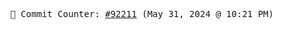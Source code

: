 <p align="center">
    <samp>
        📮 Commit Counter: <a href="https://github.com/Javascript-void0/Javascript-void0/commits/main">#92211</a> (May 31, 2024 @ 10:21 PM)
    </samp>
</p>